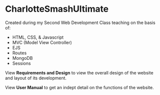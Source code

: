 # CharlotteSmashUltimate

Created during my Second Web Development Class teaching on the basis of:
  - HTML, CSS, & Javascript
  - MVC (Model View Controller) 
  - EJS
  - Routes
  - MongoDB
  - Sessions
 
  View **Requirements and Design** to view the overall design of the website and layout of its development.
  
  View **User Manual** to get an indept detail on the functions of the website.
